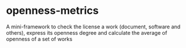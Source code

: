 # openness-metrics
A mini-framework to check the license a work (document, software and others), express its openness degree and calculate the average of openness of a set of works
